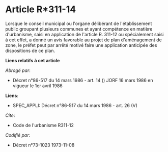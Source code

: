 # Article R*311-14

Lorsque le conseil municipal ou l'organe délibérant de l'établissement public groupant plusieurs communes et ayant compétence
en matière d'urbanisme, saisi en application de l'article R. 311-12 ou spécialement saisi à cet effet, a donné un avis
favorable au projet de plan d'aménagement de zone, le préfet peut par arrêté motivé faire une application anticipée des
dispositions de ce plan.

**Liens relatifs à cet article**

_Abrogé par_:

  - Décret n°86-517 du 14 mars 1986 - art. 14 () JORF 16 mars 1986 en vigueur le 1er avril 1986

**Liens**:

  - SPEC_APPLI: Décret n°86-517 du 14 mars 1986 - art. 26 (V)

_Cite_:

  - Code de l'urbanisme R311-12

_Codifié par_:

  - Décret n°73-1023 1973-11-08
